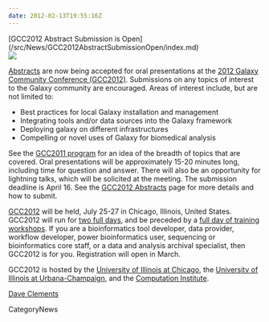 ```yaml
---
date: 2012-02-13T19:55:16Z
---
```

<div class='newsItemHeader'>[GCC2012 Abstract Submission is Open](/src/News/GCC2012AbstractSubmissionOpen/index.md)</div>

<div class='right'><a href='/Events/GCC2012/Abstracts'><img src='/Events/GCC2012/GCC2012Logo200.png' /></a></div>

[Abstracts](/Events/GCC2012/Abstracts) are now being accepted for oral presentations at the [2012 Galaxy Community Conference (GCC2012)](/src/Events/GCC2012/index.md).  Submissions on any topics of interest to the Galaxy community are encouraged. Areas of interest include, but are not limited to:

* Best practices for local Galaxy installation and management
* Integrating tools and/or data sources into the Galaxy framework
* Deploying galaxy on different infrastructures
* Compelling or novel uses of Galaxy for biomedical analysis 

See the [GCC2011 program](/Events/GCC2011) for an idea of the breadth of topics that are covered. Oral presentations will be approximately 15-20 minutes long, including time for question and answer. There will also be an opportunity for lightning talks, which will be solicited at the meeting.  The submission deadline is April 16.  See the [GCC2012 Abstracts](/src/Events/GCC2012/Abstracts/index.md) page for more details and how to submit.

[GCC2012](/Events/GCC2012) will be held, July 25-27 in Chicago, Illinois, United States.  GCC2012 will run for [two full days](/src/Events/GCC2012/Program/index.md), and be preceded by a [full day of training workshops](/src/Events/GCC2012/Program/index.md).  If you are a bioinformatics tool developer, data provider, workflow developer, power bioinformatics user, sequencing or bioinformatics core staff, or a data and analysis archival specialist, then GCC2012 is for you.  Registration will open in March.

GCC2012 is hosted by the [University of Illinois at Chicago](http://uic.edu/), the [University of Illinois at Urbana-Champaign](http://illinois.edu/), and the [Computation Institute](http://www.ci.anl.gov/).

[Dave Clements](/src/DaveClements/index.md)


CategoryNews
